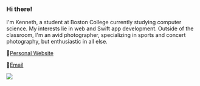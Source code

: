 ### Hi there!

I'm Kenneth, a student at Boston College currently studying computer science. My interests lie in web and Swift app development. Outside of the classroom, I'm an avid photographer, specializing in sports and concert photography, but enthusiastic in all else.

📃[Personal Website](https://kennethc.me) <br>

📧[Email](mailto:chenaun@bc.edu) <br>

![](https://github-readme-stats.vercel.app/api?username=k1chen&show_icons=true&theme=default#gh-light-mode-only)


